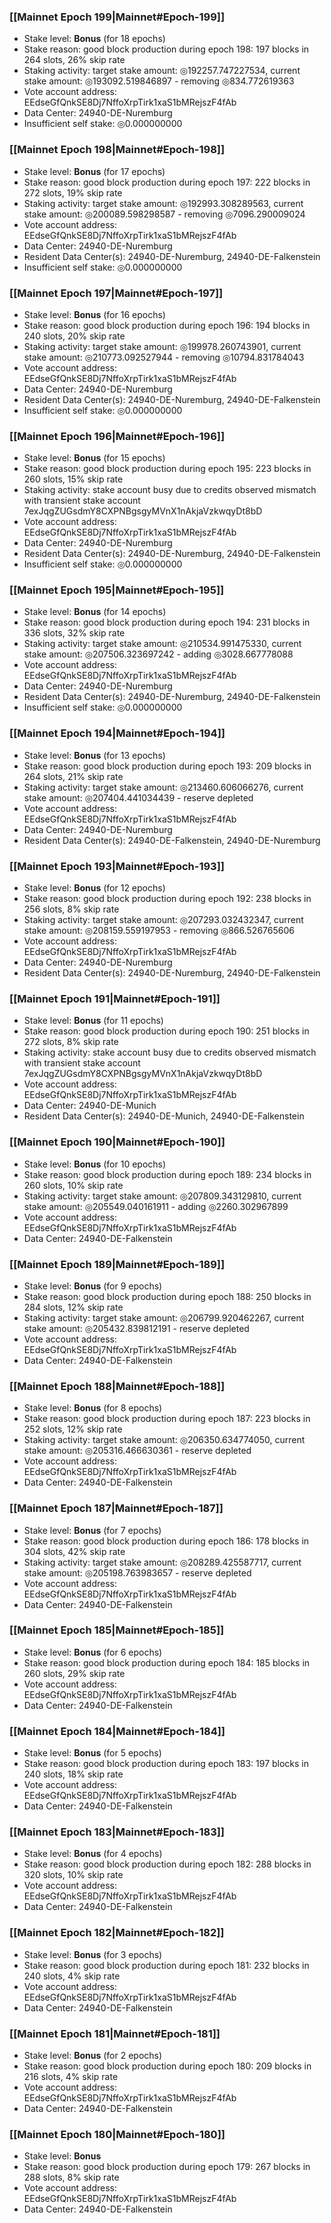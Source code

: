 ### [[Mainnet Epoch 199|Mainnet#Epoch-199]]
* Stake level: **Bonus** (for 18 epochs)
* Stake reason: good block production during epoch 198: 197 blocks in 264 slots, 26% skip rate
* Staking activity: target stake amount: ◎192257.747227534, current stake amount: ◎193092.519846897 - removing ◎834.772619363
* Vote account address: EEdseGfQnkSE8Dj7NffoXrpTirk1xaS1bMRejszF4fAb
* Data Center: 24940-DE-Nuremburg
* Insufficient self stake: ◎0.000000000
### [[Mainnet Epoch 198|Mainnet#Epoch-198]]
* Stake level: **Bonus** (for 17 epochs)
* Stake reason: good block production during epoch 197: 222 blocks in 272 slots, 19% skip rate
* Staking activity: target stake amount: ◎192993.308289563, current stake amount: ◎200089.598298587 - removing ◎7096.290009024
* Vote account address: EEdseGfQnkSE8Dj7NffoXrpTirk1xaS1bMRejszF4fAb
* Data Center: 24940-DE-Nuremburg
* Resident Data Center(s): 24940-DE-Nuremburg, 24940-DE-Falkenstein
* Insufficient self stake: ◎0.000000000
### [[Mainnet Epoch 197|Mainnet#Epoch-197]]
* Stake level: **Bonus** (for 16 epochs)
* Stake reason: good block production during epoch 196: 194 blocks in 240 slots, 20% skip rate
* Staking activity: target stake amount: ◎199978.260743901, current stake amount: ◎210773.092527944 - removing ◎10794.831784043
* Vote account address: EEdseGfQnkSE8Dj7NffoXrpTirk1xaS1bMRejszF4fAb
* Data Center: 24940-DE-Nuremburg
* Resident Data Center(s): 24940-DE-Nuremburg, 24940-DE-Falkenstein
* Insufficient self stake: ◎0.000000000
### [[Mainnet Epoch 196|Mainnet#Epoch-196]]
* Stake level: **Bonus** (for 15 epochs)
* Stake reason: good block production during epoch 195: 223 blocks in 260 slots, 15% skip rate
* Staking activity: stake account busy due to credits observed mismatch with transient stake account 7exJqgZUGsdmY8CXPNBgsgyMVnX1nAkjaVzkwqyDt8bD
* Vote account address: EEdseGfQnkSE8Dj7NffoXrpTirk1xaS1bMRejszF4fAb
* Data Center: 24940-DE-Nuremburg
* Resident Data Center(s): 24940-DE-Nuremburg, 24940-DE-Falkenstein
* Insufficient self stake: ◎0.000000000
### [[Mainnet Epoch 195|Mainnet#Epoch-195]]
* Stake level: **Bonus** (for 14 epochs)
* Stake reason: good block production during epoch 194: 231 blocks in 336 slots, 32% skip rate
* Staking activity: target stake amount: ◎210534.991475330, current stake amount: ◎207506.323697242 - adding ◎3028.667778088
* Vote account address: EEdseGfQnkSE8Dj7NffoXrpTirk1xaS1bMRejszF4fAb
* Data Center: 24940-DE-Nuremburg
* Resident Data Center(s): 24940-DE-Nuremburg, 24940-DE-Falkenstein
* Insufficient self stake: ◎0.000000000
### [[Mainnet Epoch 194|Mainnet#Epoch-194]]
* Stake level: **Bonus** (for 13 epochs)
* Stake reason: good block production during epoch 193: 209 blocks in 264 slots, 21% skip rate
* Staking activity: target stake amount: ◎213460.606066276, current stake amount: ◎207404.441034439 - reserve depleted
* Vote account address: EEdseGfQnkSE8Dj7NffoXrpTirk1xaS1bMRejszF4fAb
* Data Center: 24940-DE-Nuremburg
* Resident Data Center(s): 24940-DE-Falkenstein, 24940-DE-Nuremburg
### [[Mainnet Epoch 193|Mainnet#Epoch-193]]
* Stake level: **Bonus** (for 12 epochs)
* Stake reason: good block production during epoch 192: 238 blocks in 256 slots, 8% skip rate
* Staking activity: target stake amount: ◎207293.032432347, current stake amount: ◎208159.559197953 - removing ◎866.526765606
* Vote account address: EEdseGfQnkSE8Dj7NffoXrpTirk1xaS1bMRejszF4fAb
* Data Center: 24940-DE-Nuremburg
* Resident Data Center(s): 24940-DE-Nuremburg, 24940-DE-Falkenstein
### [[Mainnet Epoch 191|Mainnet#Epoch-191]]
* Stake level: **Bonus** (for 11 epochs)
* Stake reason: good block production during epoch 190: 251 blocks in 272 slots, 8% skip rate
* Staking activity: stake account busy due to credits observed mismatch with transient stake account 7exJqgZUGsdmY8CXPNBgsgyMVnX1nAkjaVzkwqyDt8bD
* Vote account address: EEdseGfQnkSE8Dj7NffoXrpTirk1xaS1bMRejszF4fAb
* Data Center: 24940-DE-Munich
* Resident Data Center(s): 24940-DE-Munich, 24940-DE-Falkenstein
### [[Mainnet Epoch 190|Mainnet#Epoch-190]]
* Stake level: **Bonus** (for 10 epochs)
* Stake reason: good block production during epoch 189: 234 blocks in 260 slots, 10% skip rate
* Staking activity: target stake amount: ◎207809.343129810, current stake amount: ◎205549.040161911 - adding ◎2260.302967899
* Vote account address: EEdseGfQnkSE8Dj7NffoXrpTirk1xaS1bMRejszF4fAb
* Data Center: 24940-DE-Falkenstein
### [[Mainnet Epoch 189|Mainnet#Epoch-189]]
* Stake level: **Bonus** (for 9 epochs)
* Stake reason: good block production during epoch 188: 250 blocks in 284 slots, 12% skip rate
* Staking activity: target stake amount: ◎206799.920462267, current stake amount: ◎205432.839812191 - reserve depleted
* Vote account address: EEdseGfQnkSE8Dj7NffoXrpTirk1xaS1bMRejszF4fAb
* Data Center: 24940-DE-Falkenstein
### [[Mainnet Epoch 188|Mainnet#Epoch-188]]
* Stake level: **Bonus** (for 8 epochs)
* Stake reason: good block production during epoch 187: 223 blocks in 252 slots, 12% skip rate
* Staking activity: target stake amount: ◎206350.634774050, current stake amount: ◎205316.466630361 - reserve depleted
* Vote account address: EEdseGfQnkSE8Dj7NffoXrpTirk1xaS1bMRejszF4fAb
* Data Center: 24940-DE-Falkenstein
### [[Mainnet Epoch 187|Mainnet#Epoch-187]]
* Stake level: **Bonus** (for 7 epochs)
* Stake reason: good block production during epoch 186: 178 blocks in 304 slots, 42% skip rate
* Staking activity: target stake amount: ◎208289.425587717, current stake amount: ◎205198.763983657 - reserve depleted
* Vote account address: EEdseGfQnkSE8Dj7NffoXrpTirk1xaS1bMRejszF4fAb
* Data Center: 24940-DE-Falkenstein
### [[Mainnet Epoch 185|Mainnet#Epoch-185]]
* Stake level: **Bonus** (for 6 epochs)
* Stake reason: good block production during epoch 184: 185 blocks in 260 slots, 29% skip rate
* Vote account address: EEdseGfQnkSE8Dj7NffoXrpTirk1xaS1bMRejszF4fAb
* Data Center: 24940-DE-Falkenstein
### [[Mainnet Epoch 184|Mainnet#Epoch-184]]
* Stake level: **Bonus** (for 5 epochs)
* Stake reason: good block production during epoch 183: 197 blocks in 240 slots, 18% skip rate
* Vote account address: EEdseGfQnkSE8Dj7NffoXrpTirk1xaS1bMRejszF4fAb
* Data Center: 24940-DE-Falkenstein
### [[Mainnet Epoch 183|Mainnet#Epoch-183]]
* Stake level: **Bonus** (for 4 epochs)
* Stake reason: good block production during epoch 182: 288 blocks in 320 slots, 10% skip rate
* Vote account address: EEdseGfQnkSE8Dj7NffoXrpTirk1xaS1bMRejszF4fAb
* Data Center: 24940-DE-Falkenstein
### [[Mainnet Epoch 182|Mainnet#Epoch-182]]
* Stake level: **Bonus** (for 3 epochs)
* Stake reason: good block production during epoch 181: 232 blocks in 240 slots, 4% skip rate
* Vote account address: EEdseGfQnkSE8Dj7NffoXrpTirk1xaS1bMRejszF4fAb
* Data Center: 24940-DE-Falkenstein
### [[Mainnet Epoch 181|Mainnet#Epoch-181]]
* Stake level: **Bonus** (for 2 epochs)
* Stake reason: good block production during epoch 180: 209 blocks in 216 slots, 4% skip rate
* Vote account address: EEdseGfQnkSE8Dj7NffoXrpTirk1xaS1bMRejszF4fAb
* Data Center: 24940-DE-Falkenstein
### [[Mainnet Epoch 180|Mainnet#Epoch-180]]
* Stake level: **Bonus**
* Stake reason: good block production during epoch 179: 267 blocks in 288 slots, 8% skip rate
* Vote account address: EEdseGfQnkSE8Dj7NffoXrpTirk1xaS1bMRejszF4fAb
* Data Center: 24940-DE-Falkenstein